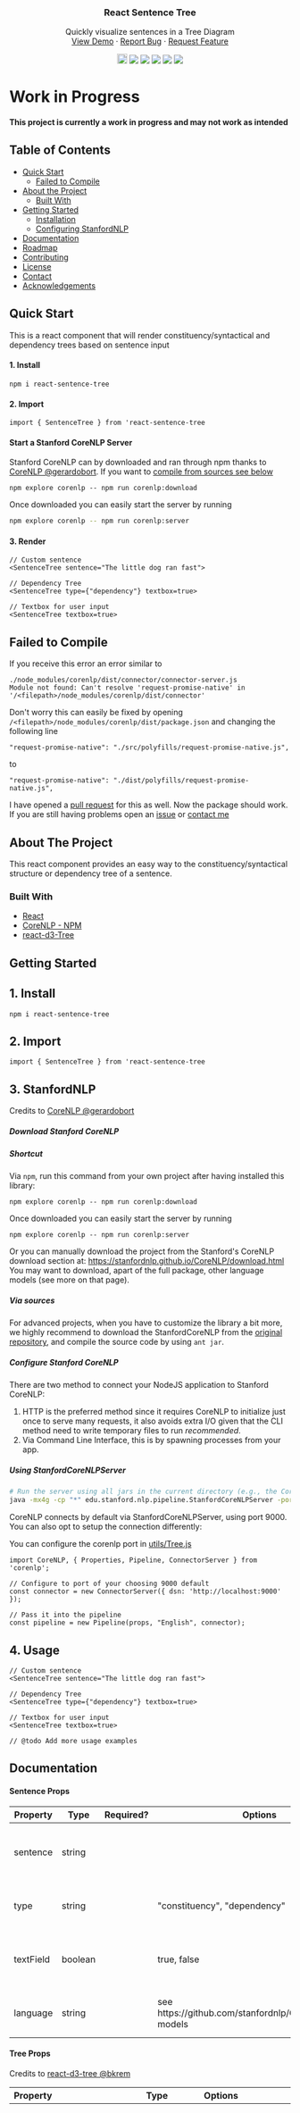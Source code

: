 <p align="center">
  
  <h3 align="center">React Sentence Tree</h3>

  <p align="center">
    Quickly visualize sentences in a Tree Diagram
    <br />
    <a href="https://npm.runkit.com/react-sentence-tree" target="_blank">View Demo</a>
    ·
    <a href="https://github.com/Lucas-Kohorst/react-sentence-tree/issues" target="_blank">Report Bug</a>
    ·
    <a href="https://github.com/Lucas-Kohorst/react-sentence-tree/issues" target="_blank">Request Feature</a>
  </p>

  <div align="center">
  <a href="https://badge.fury.io/js/react-sentence-tree" target="_blank" rel="noopener noreferrer"><img src="https://badge.fury.io/js/react-sentence-tree.svg" alt="npm version" height="18"></a>
  <a href="https://github.com/Lucas-Kohorst/react-sentence-tree//network/members" target="_blank" rel="noopener noreferrer"><img src="https://img.shields.io/github/forks/Lucas-Kohorst/react-sentence-tree?style=social"></img></a>
  <a href="https://github.com/Lucas-Kohorst/react-sentence-tree//stargazers" target="_blank" rel="noopener noreferrer"><img src="https://img.shields.io/github/stars/Lucas-Kohorst/react-sentence-tree?style=social"></img></a>
  <a href="https://github.com/Lucas-Kohorst/react-sentence-tree//issues" target="_blank" rel="noopener noreferrer"><img src="https://img.shields.io/github/issues/Lucas-Kohorst/react-sentence-tree"></img></a>
  <a href="https://github.com/Lucas-Kohorst/react-sentence-tree/blob/master/LICENSE" target="_blank" rel="noopener noreferrer"><img src="https://img.shields.io/npm/l/react-sentence-tree"></img></a>
  <a href="https://linkedin.com/in/lucaskohorst"  target="_blank" rel="noopener noreferrer"><img src="https://img.shields.io/badge/-LinkedIn-black.svg?style=flat-square&logo=linkedin&colorB=555"></img></a>
  </div>

</p>

# Work in Progress
#### This project is currently a work in progress and may not work as intended

<!-- TABLE OF CONTENTS -->
## Table of Contents

* [Quick Start](#quick-start)
  * [Failed to Compile](#failed-to-compile)
* [About the Project](#about-the-project)
  * [Built With](#built-with)
* [Getting Started](#getting-started)
  * [Installation](#1.-Install)
  * [Configuring StanfordNLP](#3.-StanfordNLP)
* [Documentation](#documentation)
* [Roadmap](#roadmap)
* [Contributing](#contributing)
* [License](#license)
* [Contact](#contact)
* [Acknowledgements](#acknowledgements)

## Quick Start
This is a react component that will render constituency/syntactical and dependency trees based on sentence input

#### 1. Install
```npm i react-sentence-tree```

#### 2. Import 
```import { SentenceTree } from 'react-sentence-tree```

#### Start a Stanford CoreNLP Server
Stanford CoreNLP can by downloaded and ran through npm thanks to [CoreNLP @gerardobort](https://www.npmjs.com/package/corenlp). If you want to [compile from sources see below](#StandfordNLP)

```
npm explore corenlp -- npm run corenlp:download
```

Once downloaded you can easily start the server by running

```bash
npm explore corenlp -- npm run corenlp:server
```

#### 3. Render
```
// Custom sentence
<SentenceTree sentence="The little dog ran fast">

// Dependency Tree
<SentenceTree type={"dependency"} textbox=true>

// Textbox for user input
<SentenceTree textbox=true>
```

## Failed to Compile
If you receive this error an error similar to 
```
./node_modules/corenlp/dist/connector/connector-server.js
Module not found: Can't resolve 'request-promise-native' in '/<filepath>/node_modules/corenlp/dist/connector'
```

Don't worry this can easily be fixed by opening ```/<filepath>/node_modules/corenlp/dist/package.json``` and changing the following line

```
"request-promise-native": "./src/polyfills/request-promise-native.js",
```
 
to

```
"request-promise-native": "./dist/polyfills/request-promise-native.js",
```

I have opened a [pull request](https://github.com/gerardobort/node-corenlp/pull/56) for this as well. 
Now the package should work. If you are still having problems open an [issue](https://github.com/Lucas-Kohorst/react-sentence-tree//issues)
or [contact me](#contact)

<!-- ABOUT THE PROJECT -->
## About The Project

This react component provides an easy way to the constituency/syntactical structure or dependency tree of a sentence.

### Built With
* [React](https://github.com/facebook/react)
* [CoreNLP - NPM](https://www.npmjs.com/package/corenlp)
* [react-d3-Tree](https://www.npmjs.com/package/react-d3-tree)

<!-- GETTING STARTED -->
## Getting Started

## 1. Install
```npm i react-sentence-tree```

## 2. Import 
```import { SentenceTree } from 'react-sentence-tree```

## 3. StanfordNLP

Credits to [CoreNLP @gerardobort](https://www.npmjs.com/package/corenlp)

##### Download Stanford CoreNLP

##### Shortcut

Via `npm`, run this command from your own project after having installed this library:

```
npm explore corenlp -- npm run corenlp:download
```

Once downloaded you can easily start the server by running

```
npm explore corenlp -- npm run corenlp:server
```

Or you can manually download the project from the Stanford's CoreNLP download section at: https://stanfordnlp.github.io/CoreNLP/download.html
You may want to download, apart of the full package, other language models (see more on that page).

##### Via sources

For advanced projects, when you have to customize the library a bit more, we highly recommend to download the StanfordCoreNLP from the [original repository](https://github.com/stanfordnlp/CoreNLP), and compile the source code by using `ant jar`.

##### Configure Stanford CoreNLP

There are two method to connect your NodeJS application to Stanford CoreNLP:

1. HTTP is the preferred method since it requires CoreNLP to initialize just once to serve many requests, it also avoids extra I/O given that the CLI method need to write temporary files to run *recommended*.
2. Via Command Line Interface, this is by spawning processes from your app.

##### Using StanfordCoreNLPServer

```bash
# Run the server using all jars in the current directory (e.g., the CoreNLP home directory)
java -mx4g -cp "*" edu.stanford.nlp.pipeline.StanfordCoreNLPServer -port 9000 -timeout 15000
```

CoreNLP connects by default via StanfordCoreNLPServer, using port 9000.  You can also opt to setup the connection differently:

You can configure the corenlp port in [utils/Tree.js](https://github.com/Lucas-Kohorst/react-sentence-tree/blob/master/src/utils/Tree.js)

```
import CoreNLP, { Properties, Pipeline, ConnectorServer } from 'corenlp';

// Configure to port of your choosing 9000 default
const connector = new ConnectorServer({ dsn: 'http://localhost:9000' });

// Pass it into the pipeline
const pipeline = new Pipeline(props, "English", connector);
```

## 4. Usage
```
// Custom sentence
<SentenceTree sentence="The little dog ran fast">

// Dependency Tree
<SentenceTree type={"dependency"} textbox=true>

// Textbox for user input
<SentenceTree textbox=true>

// @todo Add more usage examples
```

<!-- Documentation -->
## Documentation

#### Sentence Props
| **Property** | **Type** | **Required?** | **Options**                                                 | **Default**                        | **Description**                                   |
|--------------|----------|---------------|-------------------------------------------------------------|------------------------------------|---------------------------------------------------|
| sentence     | string   |               |                                                             | "I shot an elephant in my pajamas" | The sentence that you wish to parse               |
| type         | string   |               | "constituency", "dependency"                                | constituency                       | The type of tree you want to generate             |
| textField    | boolean  |               | true, false                                                 | false                              | If you want to render a text field for user input |
| language     | string   |               | see https://github\.com/stanfordnlp/CoreNLP\#latest\-models | "English"                          | The language you want to parse                    |


#### Tree Props
Credits to [react-d3-tree @bkrem](https://www.npmjs.com/package/react-d3-tree)

| Property                      | Type                   | Options                                                                                | Required? | Default                                                       | Description                                                                                                                                                                                                                                                                                                                                                                                                                                                                                                                                            |
|:------------------------------|:-----------------------|:---------------------------------------------------------------------------------------|:----------|:--------------------------------------------------------------|:-------------------------------------------------------------------------------------------------------------------------------------------------------------------------------------------------------------------------------------------------------------------------------------------------------------------------------------------------------------------------------------------------------------------------------------------------------------------------------------------------------------------------------------------------------|
| `data`                        | `array`<br/>`object`   |                                                                                        | required  | `undefined`                                                   | Single-element array containing the root node object (see `myTreeData` above). <br/> Passing the root node object without an array wrapping it is also possible. <br /><br /> `react-d3-tree` will automatically attach a unique `id` attribute to each node in the DOM, as well as `data-source-id` & `data-target-id` attributes to each link connecting two nodes.                                                                                                                                                                                  |
| `nodeSvgShape`                | `object`               | see [Node shapes](#node-shapes)                                                        |           | `{shape: 'circle', shapeProps: {r: 10}}`                      | Sets a specific SVG shape element + shapeProps to be used for each node.                                                                                                                                                                                                                                                                                                                                                                                                                                                                               |
| `nodeLabelComponent`          | `object`               | see [Using foreignObjects](#using-foreignobjects)                                      |           | `null`                                                        | Allows using a React component as a node label; requires `allowForeignObjects` to be set.                                                                                                                                                                                                                                                                                                                                                                                                                                                              |
| `onClick`                     | `func`                 |                                                                                        |           | `undefined`                                                   | Callback function to be called when a node is clicked. <br /><br />Has the function signature `(nodeData, evt)`. The clicked node's data object is passed as first parameter, event object as second.                                                                                                                                                                                                                                                                                                                                                  |
| `onMouseOver`                 | `func`                 |                                                                                        |           | `undefined`                                                   | Callback function to be called when mouse enters the space belonging to a node. <br /><br />Has the function signature `(nodeData, evt)`. The clicked node's data object is passed as first parameter, event object as second.                                                                                                                                                                                                                                                                                                                         |
| `onMouseOut`                  | `func`                 |                                                                                        |           | `undefined`                                                   | Callback function to be called when mouse leaves the space belonging to a node. <br /><br />Has the function signature `(nodeData, evt)`. The clicked node's data object is passed as first parameter, event object as second.                                                                                                                                                                                                                                                                                                                         |
| `onLinkClick`                 | `func`                 |                                                                                        |           | `undefined`                                                   | Callback function to be called when a link is clicked. <br /><br />Has the function signature `(linkSource, linkTarget, evt)`. The clicked link's parent data object is passed as first parameter, the child's as second, the event object as third.                                                                                                                                                                                                                                                                                                   |
| `onLinkMouseOver`             | `func`                 |                                                                                        |           | `undefined`                                                   | Callback function to be called when mouse enters the space belonging to a link. <br /><br />Has the function signature `(linkSource, linkTarget, evt)`. The clicked link's parent data object is passed as first parameter, the child's as second, the event object as third.                                                                                                                                                                                                                                                                          |
| `onLinkMouseOut`              | `func`                 |                                                                                        |           | `undefined`                                                   | Callback function to be called when mouse leaves the space belonging to a link. <br /><br />Has the function signature `(linkSource, linkTarget, evt)`. The clicked link's parent data object is passed as first parameter, the child's as second, the event object as third.                                                                                                                                                                                                                                                                          |
| `onUpdate`                    | `func`                 |                                                                                        |           | `undefined`                                                   | Callback function to be called when the inner D3 component updates. That is - on every zoom or translate event, or when tree branches are toggled. <br /><br />Has the function signature `(updateTarget: {targetNode, currentTranslate, currentZoom})`.                                                                                                                                                                                                                                                                                               |
| `orientation`                 | `string` (enum)        | `horizontal` `vertical`                                                                |           | `horizontal`                                                  | `horizontal` - Tree expands left-to-right. <br /><br /> `vertical` - Tree expands top-to-bottom.                                                                                                                                                                                                                                                                                                                                                                                                                                                       |
| `translate`                   | `object`               |                                                                                        |           | `{x: 0, y: 0}`                                                | Translates the graph along the x/y axis by the specified amount of pixels (avoids the graph being stuck in the top left canvas corner).                                                                                                                                                                                                                                                                                                                                                                                                                |
| `pathFunc`                    | `string (enum)`/`func` | `diagonal`<br/>`elbow`<br/>`straight`<br/>`customFunc(linkData, orientation)`          |           | `diagonal`                                                    | `diagonal` - Smooth, curved edges between parent-child nodes. <br /><br /> `elbow` - Sharp edges at right angles between parent-child nodes.  <br /><br /> `straight` - Straight lines between parent-child nodes. <br /><br /> `customFunc` - Custom draw function that accepts `linkData` as its first param and `orientation` as its second.                                                                                                                                                                                                        |
| `collapsible`                 | `bool`                 |                                                                                        |           | `true`                                                        | Toggles ability to collapse/expand the tree's nodes by clicking them.                                                                                                                                                                                                                                                                                                                                                                                                                                                                                  |
| `useCollapseData`             | `bool`                 | see [Pre-defining a node's `_collapsed` state](#pre-defining-a-nodes-_collapsed-state) |           | `false`                                                       | Toggles whether the tree should automatically use any `_collapsed: bool` properties it finds on nodes in the passed data set to configure its initial layout.                                                                                                                                                                                                                                                                                                                                                                                          |
| `shouldCollapseNeighborNodes` | `bool`                 |                                                                                        |           | `false`                                                       | If a node is currently being expanded, all other nodes at the same depth will be collapsed.                                                                                                                                                                                                                                                                                                                                                                                                                                                            |
| `initialDepth`                | `number`               | `0..n`                                                                                 |           | `undefined`                                                   | Sets the maximum node depth to which the tree is expanded on its initial render. <br /> Tree renders to full depth if prop is omitted.                                                                                                                                                                                                                                                                                                                                                                                                                 |
| `depthFactor`                 | `number`               | `-n..0..n`                                                                             |           | `undefined`                                                   | Ensures the tree takes up a fixed amount of space (`node.y = node.depth * depthFactor`), regardless of tree depth. <br /> **TIP**: Negative values invert the tree's direction.                                                                                                                                                                                                                                                                                                                                                                        |
| `zoomable`                    | `bool`                 |                                                                                        |           | `true`                                                        | Toggles ability to zoom in/out on the Tree by scaling it according to `props.scaleExtent`.                                                                                                                                                                                                                                                                                                                                                                                                                                                             |
| `zoom`                        | `number`               | `0..n`                                                                                 |           | `1`                                                           | A floating point number to set the initial zoom level. It is constrained by `props.scaleExtent`. `1` is the default "non-zoomed" level.                                                                                                                                                                                                                                                                                                                                                                                                                |
| `scaleExtent`                 | `object`               | `{min: 0..n, max: 0..n}`                                                               |           | `{min: 0.1, max: 1}`                                          | Sets the minimum/maximum extent to which the tree can be scaled if `props.zoomable` is true.                                                                                                                                                                                                                                                                                                                                                                                                                                                           |
| `nodeSize`                    | `object`               | `{x: 0..n, y: 0..n}`                                                                   |           | `{x: 140, y: 140}`                                            | Sets a fixed size for each node. <br /><br /> This does not affect node circle sizes, circle sizes are handled by the `circleRadius` prop.                                                                                                                                                                                                                                                                                                                                                                                                             |
| `separation`                  | `object`               | `{siblings: 0..n, nonSiblings: 0..n}`                                                  |           | `{siblings: 1, nonSiblings: 2}`                               | Sets separation between neighbouring nodes, differentiating between siblings (same parent) and non-siblings.                                                                                                                                                                                                                                                                                                                                                                                                                                           |
| `transitionDuration`          | `number`               | `0..n`                                                                                 |           | `500`                                                         | Sets the animation duration (in ms) of each expansion/collapse of a tree node. <br /><br /> Set this to `0` to deactivate animations completely.                                                                                                                                                                                                                                                                                                                                                                                                       |
| `textLayout`                  | `object`               | `{textAnchor: enum, x: -n..0..n, y: -n..0..n, transform: string}`                      |           | `{textAnchor: "start", x: 10, y: -10, transform: undefined }` | Configures the positioning of each node's text (name & attributes) relative to the node itself. Defining a `textLayout` property on a node passed in `props.data` will override this global configuration for that node.<br/><br/>`textAnchor` enums mirror the [`text-anchor` spec](https://developer.mozilla.org/en-US/docs/Web/SVG/Attribute/text-anchor).<br/><br/>`x` & `y` accept integers denoting `px` values.<br/><br/> `transform` mirrors the [svg `transform` spec](https://developer.mozilla.org/en-US/docs/Web/SVG/Attribute/transform). |
| `styles`                      | `object`               | see [Styling](#styling)                                                                |           | `Node`/`Link` CSS files                                       | Overrides and/or enhances the tree's default styling.                                                                                                                                                                                                                                                                                                                                                                                                                                                                                                  |
| `allowForeignObjects`         | `bool`                 | see [Using foreignObjects](#using-foreignobjects)                                      |           | `false`                                                       | Allows use of partially supported `<foreignObject />` elements.                                                                                                                                                                                                                                                                                                                                                                                                                                                                                        |
| `circleRadius` (legacy)       | `number`               | `0..n`                                                                                 |           | `undefined`                                                   | Sets the radius of each node's `<circle>` element.<br /><br /> **Will be deprecated in v2, please use `nodeSvgShape` instead.**                                                                                                                                                                                                                                                                                                                                                                                                                        |


<!-- ROADMAP -->
## Roadmap
See the [open issues](https://github.com/Lucas-Kohorst/react-sentence-tree/issues) for a list of proposed features (and known issues).

<!-- CONTRIBUTING -->
## Contributing

Feel free to fork, open pull requests and contribute to this project

1. Fork the Project
2. Create your Feature Branch (`git checkout -b feature/<feature>`)
3. Commit your Changes (`git commit -m 'Useful description of the feature'`)
4. Push to the Branch (`git push origin feature/<feature>`)
5. Open a Pull Request

<!-- LICENSE -->
## License
Distributed under the MIT License. See `LICENSE` for more information.

<!-- CONTACT -->
## Contact
[@KohorstLucas](https://twitter.com/KohoestLucas)<br />
[kohorstlucas@gmail.com](mailto:kohorstlucas@gmail.com)

<!-- ACKNOWLEDGEMENTS -->
## Research and Acknowledgments
### Research
* [Penn Treeebank Constitutes](http://surdeanu.info/mihai/teaching/ista555-fall13/readings/PennTreebankConstituents.html)
* [Stanford NLP Parser](https://nlp.stanford.edu/software/lex-parser.shtml)
* [A Fundamental Algorithm for Dependency Parsing](http://web.stanford.edu/~mjkay/covington.pdf)
* [Tree Syntax of Natural Language](cs.cornell.edu/courses/cs474/2004fa/lec1.pdf)
* [Constituency vs. Dependency Parsing](http://www.ruslang.ru/doc/melchuk_festschrift2012/Kahane.pdf.)
* [Constituency Parsing](https://web.stanford.edu/~jurafsky/slp3/13.pdf.)
* [Dependency Parsing](https://web.stanford.edu/~jurafsky/slp3/15.pdf.)
* [Ideas for hard to parse sentences](https://www.reddit.com/r/LanguageTechnology/comments/dlj40d/what_are_some_of_the_hardest_types_or_examples_of/.)

### Packages
* [react-d3-tree @bkrem](https://www.npmjs.com/package/react-d3-tree)
* [CoreNLP @gerardobort](https://www.npmjs.com/package/corenlp)
